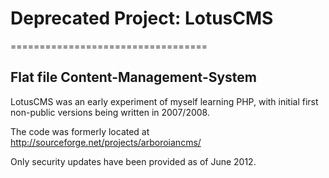 # Deprecated Project: LotusCMS
==================================
## Flat file Content-Management-System


LotusCMS was an early experiment of myself learning PHP, with initial first non-public versions being written in 2007/2008.

The code was formerly located at http://sourceforge.net/projects/arboroiancms/

Only security updates have been provided as of June 2012.
